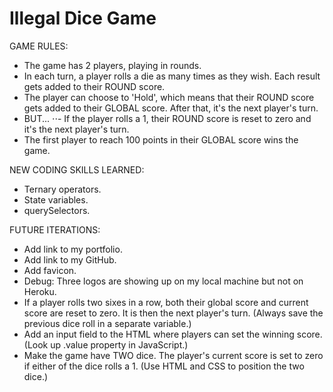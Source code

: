 # Illegal Dice Game

GAME RULES:

- The game has 2 players, playing in rounds.
- In each turn, a player rolls a die as many times as they wish.  Each result gets added to their ROUND score.
- The player can choose to 'Hold', which means that their ROUND score gets added to their GLOBAL score.  After that, it's the next player's turn.
- BUT...
⋅⋅- If the player rolls a 1, their ROUND score is reset to zero and it's the next player's turn.
- The first player to reach 100 points in their GLOBAL score wins the game.

NEW CODING SKILLS LEARNED:

- Ternary operators.
- State variables.
- querySelectors.

FUTURE ITERATIONS:

- Add link to my portfolio.
- Add link to my GitHub.
- Add favicon.
- Debug: Three logos are showing up on my local machine but not on Heroku.
- If a player rolls two sixes in a row, both their global score and current score are reset to zero. It is then the next player's turn. (Always save the previous dice roll in a separate variable.)
- Add an input field to the HTML where players can set the winning score. (Look up .value property in JavaScript.)
- Make the game have TWO dice. The player's current score is set to zero if either of the dice rolls a 1. (Use HTML and CSS to position the two dice.)